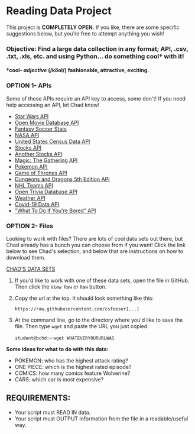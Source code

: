 # Reading Data Project

This project is **COMPLETELY OPEN.** If you like, there are some specific suggestions below, but you're free to attempt anything you wish!

### Objective: Find a large data collection in any format; API, .csv, .txt, .xls, etc. and using Python... do something cool† with it!

#### †**cool**- *adjective* (/ko͞ol/) fashionable, attractive, exciting.

### OPTION 1- APIs

Some of these APIs require an API key to access, some don't! If you need help accessing an API, let Chad know!

- [Star Wars API](https://swapi.dev/)
- [Open Movie Database API](https://www.omdbapi.com/)
- [Fantasy Soccer Stats](https://fantasy.premierleague.com/api/bootstrap-static/)
- [NASA API](https://api.nasa.gov/)
- [United States Census Data API](https://www.census.gov/data/developers/guidance/api-user-guide.What_is_the_API.html)
- [Stocks API](https://www.alphavantage.co/documentation/)
- [Another Stocks API](https://polygon.io/docs/stocks/getting-started)
- [Magic: The Gathering API](https://magicthegathering.io/)
- [Pokemon API](https://pokeapi.co/)
- [Game of Thrones API](https://anapioficeandfire.com/)
- [Dungeons and Dragons 5th Edition API](https://www.dnd5eapi.co/)
- [NHL Teams API](https://statsapi.web.nhl.com/api/v1/teams)
- [Open Trivia Database API](https://opentdb.com/api_config.php)
- [Weather API](https://openweathermap.org/api)
- [Covid-19 Data API](https://covid19api.com/)
- ["What To Do If You're Bored" API](https://www.boredapi.com/)

### OPTION 2- Files

Looking to work with files? There are lots of cool data sets out there, but Chad already has a bunch you can choose from if you want! Click the link below to see Chad's selection, and below that are instructions on how to download them.

[CHAD'S DATA SETS](https://github.com/csfeeser/Python/tree/master/data%20sets)

1. If you'd like to work with one of these data sets, open the file in GitHub. Then click the `View Raw` or `Raw` button.

0. Copy the url at the top. It should look something like this:

    `https://raw.githubusercontent.com/csfeeser[...]`

0. At the command line, go to the directory where you'd like to save the file. Then type `wget` and paste the URL you just copied.

    `student@bchd:~` `wget WHATEVERYOURURLWAS`
    
**Some ideas for what to do with this data:**
 
 - POKEMON: who has the highest attack rating?
 - ONE PIECE: which is the highest rated episode?
 - COMICS: how many comics feature Wolverine?
 - CARS: which car is most expensive?

## REQUIREMENTS:

- Your script must READ IN data.
- Your script must OUTPUT information from the file in a readable/useful way.
